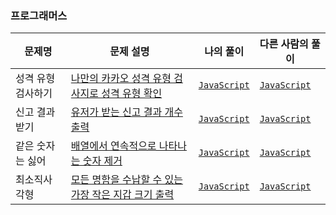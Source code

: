 ### 프로그래머스

|문제명|문제 설명|나의 풀이|다른 사람의 풀이|
|---|------|---|---|
|성격 유형 검사하기|[나만의 카카오 성격 유형 검사지로 성격 유형 확인](https://school.programmers.co.kr/learn/courses/30/lessons/118666)| [`JavaScript`](https://github.com/hansj204/Algorithm/blob/master/2022%20KAKAO%20TECH%20INTERNSHIP/mbti_me.js) |  [`JavaScript`](https://github.com/hansj204/Algorithm/blob/master/2022%20KAKAO%20TECH%20INTERNSHIP/mbti_other.js)|
|신고 결과 받기|[유저가 받는 신고 결과 개수 출력](https://school.programmers.co.kr/learn/courses/30/lessons/92334)| [`JavaScript`](https://github.com/hansj204/Algorithm/blob/master/2022%20KAKAO%20BLIND%20RECRUITMENT/report_me.js) |  [`JavaScript`](https://github.com/hansj204/Algorithm/blob/master/2022%20KAKAO%20BLIND%20RECRUITMENT/report_other.js)|
|같은 숫자는 싫어|[배열에서 연속적으로 나타나는 숫자 제거](https://school.programmers.co.kr/learn/courses/30/lessons/12906)| [`JavaScript`](https://github.com/hansj204/Algorithm/blob/master/%EC%8A%A4%ED%83%9D%C2%B7%ED%81%90/noSameNumber.js) |  [`JavaScript`](https://github.com/hansj204/Algorithm/blob/master/%EC%8A%A4%ED%83%9D%C2%B7%ED%81%90/noSameNumber_other.js)|
|최소직사각형|[모든 명함을 수납할 수 있는 가장 작은 지갑 크기 출력](https://school.programmers.co.kr/learn/courses/30/lessons/86491)| [`JavaScript`](https://github.com/hansj204/Algorithm/blob/master/%EC%99%84%EC%A0%84%ED%83%90%EC%83%89/minRect_me.js) |  [`JavaScript`](https://github.com/hansj204/Algorithm/blob/master/%EC%99%84%EC%A0%84%ED%83%90%EC%83%89/minRect_other.js)|
